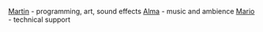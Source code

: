 [Martin](https://github.com/MartinSStewart) - programming, art, sound effects
[Alma](https://soundcloud.com/willowswillows) - music and ambience
[Mario](https://github.com/supermario/) - technical support